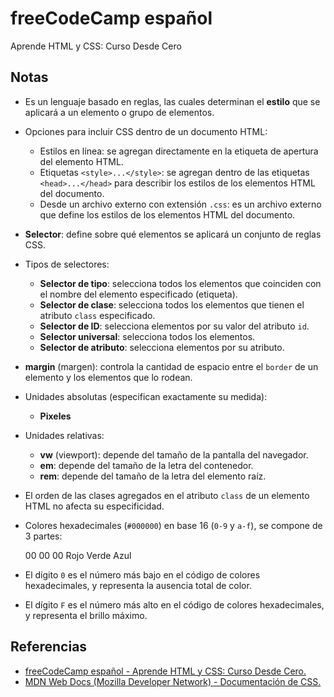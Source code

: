 # freeCodeCamp español

Aprende HTML y CSS: Curso Desde Cero

## Notas

* Es un lenguaje basado en reglas, las cuales determinan el **estilo** que se aplicará a un elemento o grupo de elementos.
* Opciones para incluir CSS dentro de un documento HTML:
  * Estilos en línea: se agregan directamente en la etiqueta de apertura del elemento HTML.
  * Etiquetas `<style>...</style>`: se agregan dentro de las etiquetas `<head>...</head>` para describir los estilos de los elementos HTML del documento.
  * Desde un archivo externo con extensión `.css`: es un archivo externo que define los estilos de los elementos HTML del documento.
* **Selector**: define sobre qué elementos se aplicará un conjunto de reglas CSS.
* Tipos de selectores:
  * **Selector de tipo**: selecciona todos los elementos que coinciden con el nombre del elemento especificado (etiqueta).
  * **Selector de clase**: selecciona todos los elementos que tienen el atributo `class` especificado.
  * **Selector de ID**: selecciona elementos por su valor del atributo `id`.
  * **Selector universal**: selecciona todos los elementos.
  * **Selector de atributo**: selecciona elementos por su atributo.
* **margin** (margen): controla la cantidad de espacio entre el `border` de un elemento y los elementos que lo rodean.
* Unidades absolutas (especifican exactamente su medida):
  * **Pixeles**
* Unidades relativas:
  * **vw** (viewport): depende del tamaño de la pantalla del navegador.
  * **em**: depende del tamaño de la letra del contenedor.
  * **rem**: depende del tamaño de la letra del elemento raíz.
* El orden de las clases agregados en el atributo `class` de un elemento HTML no afecta su especificidad.
* Colores hexadecimales (`#000000`) en base 16 (`0-9` y `a-f`), se compone de 3 partes:

     00   00    00
    Rojo Verde Azul

* El dígito `0` es el número más bajo en el código de colores hexadecimales, y representa la ausencia total de color.
* El dígito `F` es el número más alto en el código de colores hexadecimales, y representa el brillo máximo.

## Referencias

* [freeCodeCamp español - Aprende HTML y CSS: Curso Desde Cero.](https://youtu.be/XqFR2lqBYPs?si=onGyXGsYMAxhBfXs)
* [MDN Web Docs (Mozilla Developer Network) - Documentación de CSS.](https://developer.mozilla.org/es/docs/Web/CSS)
